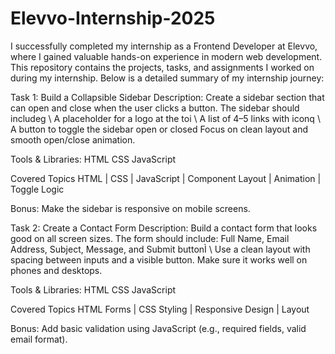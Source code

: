# Elevvo-Internship-2025
I successfully completed my internship as a Frontend Developer at Elevvo, where I gained valuable hands-on experience in modern web development.   This repository contains the projects, tasks, and assignments I worked on during my internship.   Below is a detailed summary of my internship journey:

Task 1: Build a Collapsible Sidebar
Description:
Create a sidebar section that can open and close when the user clicks a button.
The sidebar should includeg
\ A placeholder for a logo at the toi
\ A list of 4–5 links with iconq
\ A button to toggle the sidebar open or closed
Focus on clean layout and smooth open/close animation.

Tools & Libraries:
HTML CSS JavaScript

Covered Topics
HTML | CSS | JavaScript | Component Layout | Animation | Toggle Logic

Bonus:
Make the sidebar is responsive on mobile screens.

Task 2: Create a Contact Form
Description:
Build a contact form that looks good on all screen sizes.
The form should include: Full Name, Email Address, Subject, Message, and Submit buttonÌ
\ Use a clean layout with spacing between inputs and a visible button. Make sure it works well
on phones and desktops.

Tools & Libraries:
HTML CSS JavaScript

Covered Topics
HTML Forms | CSS Styling | Responsive Design | Layout

Bonus:
Add basic validation using JavaScript (e.g., required fields, valid email format).
